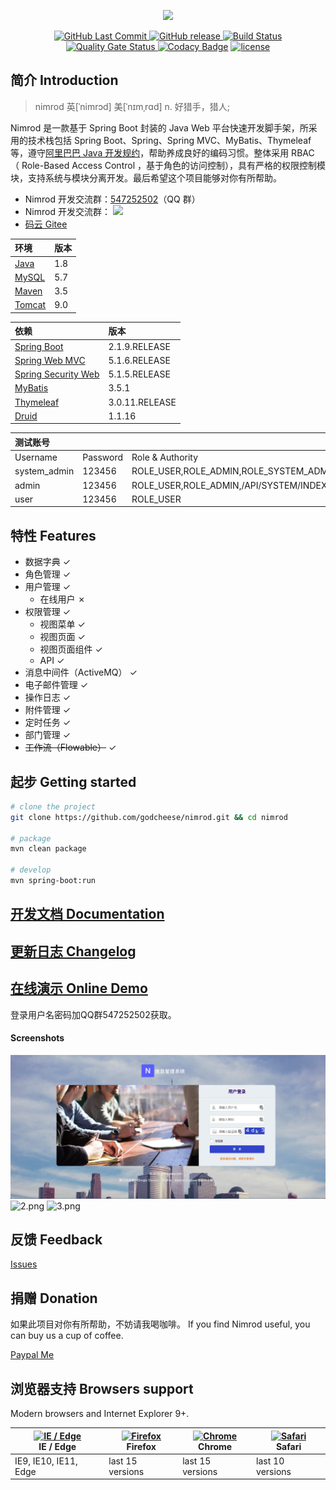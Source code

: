 <p align="center">
  <img width="320" src="https://github.com/godcheese/nimrod/blob/master/nimrod_banner.png?raw=true">
</p>
<p align="center">
  <a href="https://github.com/godcheese/nimrod">
    <img src="https://img.shields.io/github/last-commit/godcheese/nimrod.svg" alt="GitHub Last Commit">
  </a>
  <a href="https://github.com/godcheese/nimrod/releases">
    <img src="https://img.shields.io/github/release/godcheese/nimrod.svg" alt="GitHub release">
  </a>
  <a href="https://travis-ci.org/godcheese/nimrod" rel="nofollow">
    <img src="https://travis-ci.org/godcheese/nimrod.svg?branch=master" alt="Build Status">
  </a>
   <a href="https://sonarcloud.io/dashboard?id=godcheese_nimrod" rel="nofollow">
      <img src="https://sonarcloud.io/api/project_badges/measure?project=godcheese_nimrod&metric=alert_status" alt="Quality Gate Status">
    </a>
<a href="https://www.codacy.com/app/godcheese/nimrod?utm_source=github.com&amp;utm_medium=referral&amp;utm_content=godcheese/nimrod&amp;utm_campaign=Badge_Grade"><img src="https://api.codacy.com/project/badge/Grade/a8b58a98bd3541548e5705c65372734d" alt="Codacy Badge"/></a>
  <a href="https://github.com/godcheese/nirmod/blob/master/LICENSE">
    <img src="https://img.shields.io/github/license/mashape/apistatus.svg" alt="license">
  </a>
<!--   <a href="https://gitter.im/repo-name/discuss">
    <img src="https://badges.gitter.im/Join%20Chat.svg" alt="gitter">
  </a> -->
<!--   <a href="https://godcheese.github.io/nimrod/donate">
    <img src="https://img.shields.io/badge/%24-donate-ff69b4.svg" alt="donate">
  </a> -->
</p>

## 简介 Introduction
> nimrod 英[ˈnimrɔd] 美[ˈnɪmˌrɑd] n.	好猎手，猎人;

Nimrod 是一款基于 Spring Boot 封装的 Java Web 平台快速开发脚手架，所采用的技术栈包括 Spring Boot、Spring、Spring MVC、MyBatis、Thymeleaf 等，遵守[阿里巴巴 Java 开发规约](https://github.com/alibaba/p3c)，帮助养成良好的编码习惯。整体采用 RBAC （ Role-Based Access Control ，基于角色的访问控制），具有严格的权限控制模块，支持系统与模块分离开发。最后希望这个项目能够对你有所帮助。

- Nimrod 开发交流群：[547252502](https://jq.qq.com/?_wv=1027&k=5yxyg73)（QQ 群）
- Nimrod 开发交流群：
  <img width="120" src="https://github.com/godcheese/nimrod/blob/master/WechatGroup.png?raw=true">
- [码云 Gitee](https://gitee.com/godcheese/nimrod)

|环境  |版本|
|:-----|---|
|[Java](https://www.oracle.com/technetwork/java/javase/downloads/jdk8-downloads-2133151.html)  |1.8|
|[MySQL](https://dev.mysql.com/downloads/mysql/5.7.html#downloads) |5.7|
|[Maven](http://maven.apache.org/download.cgi) |3.5|
|[Tomcat](https://tomcat.apache.org/download-90.cgi)|9.0|

|依赖            |版本         |
|:------------- |:------------|
|[Spring Boot](http://mvnrepository.com/artifact/org.springframework.boot/spring-boot)    |2.1.9.RELEASE|
|[Spring Web MVC](http://mvnrepository.com/artifact/org.springframework/spring-webmvc)     |5.1.6.RELEASE|
|[Spring Security Web](http://mvnrepository.com/artifact/org.springframework.security/spring-security-web)|5.1.5.RELEASE|
|[MyBatis](http://mvnrepository.com/artifact/org.mybatis/mybatis)        |3.5.1      |
|[Thymeleaf](http://mvnrepository.com/artifact/org.thymeleaf/thymeleaf)      |3.0.11.RELEASE|
|[Druid](http://mvnrepository.com/artifact/com.alibaba/druid-spring-boot-starter)          |1.1.16       |

|测试账号     |        |                                       |
|:-----------|:-------|:--------------------------------------|
|Username    |Password|Role & Authority                       |
|system_admin|123456  |ROLE_USER,ROLE_ADMIN,ROLE_SYSTEM_ADMIN |
|admin       |123456  |ROLE_USER,ROLE_ADMIN,/API/SYSTEM/INDEX |
|user        |123456  |ROLE_USER                              |

## 特性 Features

- 数据字典 ✓
- 角色管理 ✓
- 用户管理 ✓
  - 在线用户 ✗
- 权限管理 ✓
  - 视图菜单 ✓
  - 视图页面 ✓
  - 视图页面组件 ✓
  - API ✓
- 消息中间件（ActiveMQ） ✓
- 电子邮件管理 ✓
- 操作日志 ✓
- 附件管理 ✓
- 定时任务 ✓
- 部门管理 ✓
- ~~工作流（Flowable）~~ ✓

## 起步 Getting started

```bash
# clone the project
git clone https://github.com/godcheese/nimrod.git && cd nimrod

# package
mvn clean package

# develop
mvn spring-boot:run
```
## [开发文档 Documentation](https://github.com/godcheese/nimrod/blob/master/docs/getting_started.md)

## [更新日志 Changelog](https://github.com/godcheese/nimrod/releases)

## [在线演示 Online Demo](http://demo.godcheese.com:8083/nimrod)

登录用户名密码加QQ群547252502获取。

#### Screenshots

![1.png](./screenshots/1.png)
![2.png](./screenshots/2.png)
![3.png](./screenshots/3.png)

## 反馈 Feedback

[Issues](https://github.com/godcheese/nimrod/issues)

## 捐赠 Donation

如果此项目对你有所帮助，不妨请我喝咖啡。
If you find Nimrod useful, you can buy us a cup of coffee.

[Paypal Me](https://www.paypal.me/godcheese)

## 浏览器支持 Browsers support

Modern browsers and Internet Explorer 9+.

| [<img src="https://raw.githubusercontent.com/alrra/browser-logos/master/src/edge/edge_48x48.png" alt="IE / Edge" width="24px" height="24px" />](http://godban.github.io/browsers-support-badges/)</br>IE / Edge | [<img src="https://raw.githubusercontent.com/alrra/browser-logos/master/src/firefox/firefox_48x48.png" alt="Firefox" width="24px" height="24px" />](http://godban.github.io/browsers-support-badges/)</br>Firefox | [<img src="https://raw.githubusercontent.com/alrra/browser-logos/master/src/chrome/chrome_48x48.png" alt="Chrome" width="24px" height="24px" />](http://godban.github.io/browsers-support-badges/)</br>Chrome | [<img src="https://raw.githubusercontent.com/alrra/browser-logos/master/src/safari/safari_48x48.png" alt="Safari" width="24px" height="24px" />](http://godban.github.io/browsers-support-badges/)</br>Safari |
| --------- | --------- | --------- | --------- |
| IE9, IE10, IE11, Edge| last 15 versions| last 15 versions| last 10 versions
